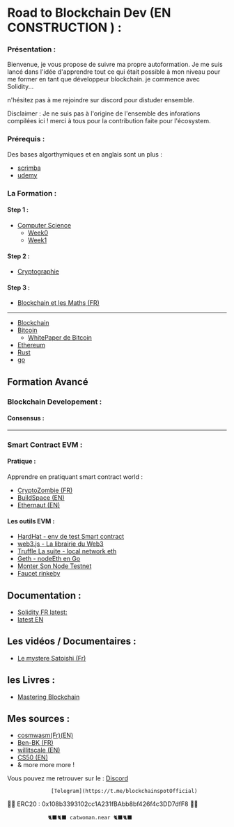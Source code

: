 # Road to Blockchain Dev (EN CONSTRUCTION ) :

### Présentation :

Bienvenue, je vous propose de suivre ma propre autoformation. Je me suis lancé dans l'idée d'apprendre tout ce qui était possible à mon niveau pour me former en tant que développeur blockchain. je commence avec Solidity... 

n'hésitez pas à me rejoindre sur discord pour distuder ensemble.

Disclaimer : Je ne suis pas à l'origine de l'ensemble des inforations compilées ici ! merci à tous pour la contribution faite pour l'écosystem.

### Prérequis : 

Des bases algorthymiques et en anglais sont un plus : 

-   [scrimba](https://scrimba.com/dashboard?tab=enrolled)
-   [udemy](https://www.udemy.com/)


### La Formation :

#### Step 1 : 

- [Computer Science](https://cs50.harvard.edu/x/2022/notes/0/)
  - [Week0](https://github.com/BlockchainSpot/Formation-Blockchain/tree/main/0%20-%20Computer%20Science%20CS50/Week0)
  - [Week1](https://github.com/BlockchainSpot/Formation-Blockchain/tree/main/0%20-%20Computer%20Science%20CS50/Week1)

#### Step 2 : 

- [Cryptographie]()

#### Step 3 : 

- [Blockchain et les Maths (FR)](https://www.youtube.com/watch?v=SccvFbyDaUI&t=784s)

---

- [Blockchain ](https://fr.wikipedia.org/wiki/Blockchain)
- [Bitcoin](https://www.youtube.com/watch?v=0ETcLj5jBy4&t=1210s)
  - [WhitePaper de Bitcoin](https://bitcoin.org/bitcoin.pdf)
- [Ethereum ](https://fr.wikipedia.org/wiki/Ethereum)
- [Rust ](https://www.udemy.com/course/programmer-en-rust)
- [go ](https://www.udemy.com/course/le-langage-go-formation-complete/) 


## Formation Avancé

### Blockchain Developement :

#### Consensus :

---

### Smart Contract EVM : 

#### Pratique :

Apprendre en pratiquant smart contract world : 
  - [CryptoZombie (FR)](https://cryptozombies.io/fr)
  - [BuildSpace (EN)](https://app.buildspace.so/)
  - [Ethernaut (EN)](https://ethernaut.openzeppelin.com/) 
  
#### Les outils EVM :

 - [HardHat - env de test Smart contract](https://hardhat.org/getting-started/#overview)
 - [web3.js - La librairie du Web3](https://web3js.readthedocs.io/en/v1.5.2/getting-started.html)
 - [Truffle La suite - local network eth ](https://trufflesuite.com/)
 - [Geth - nodeEth en Go](https://geth.ethereum.org/docs/getting-started)
 - [Monter Son Node Testnet](https://gist.github.com/cryptogoth/10a98e8078cfd69f7ca892ddbdcf26bc)
 - [Faucet rinkeby](https://www.rinkeby.io/#faucet)

## Documentation :

- [Solidity FR latest:](https://solidity-fr.readthedocs.io/fr/latest/) 
- [latest EN](https://docs.soliditylang.org/en/v0.8.11/)

## Les vidéos / Documentaires :

- [Le mystere Satoishi (Fr)](https://www.youtube.com/watch?v=0ETcLj5jBy4)

## les Livres :

- [Mastering Blockchain](https://www.amazon.fr/Mastering-Blockchain-distributed-consensus-cryptocurrencies/dp/1839213191/ref=sr_1_2_sspa?__mk_fr_FR=%C3%85M%C3%85%C5%BD%C3%95%C3%91&crid=22NO9FJPWMRRT&keywords=blockchain&qid=1646584849&sprefix=blockchain%2Caps%2C68&sr=8-2-spons&psc=1&spLa=ZW5jcnlwdGVkUXVhbGlmaWVyPUExMTJIQkhUSVRYQVRRJmVuY3J5cHRlZElkPUEwMjAzNDgxMkFOT05CMTkzVVlTUSZlbmNyeXB0ZWRBZElkPUEwNDU3MzY3MU82RU80QkcwWVRQUCZ3aWRnZXROYW1lPXNwX2F0ZiZhY3Rpb249Y2xpY2tSZWRpcmVjdCZkb05vdExvZ0NsaWNrPXRydWU=)


## Mes sources :
- [cosmwasm(Fr)(EN)](https://docs.cosmwasm.com/fr/dev-academy/intro)
- [Ben-BK (FR)](https://www.youtube.com/watch?v=xtEQGtaT9MY&list=PLBV4f2pTYexqgdiVpLOWlF-E5sTLPimot)
- [willitscale (EN)](https://github.com/willitscale)
- [CS50 (EN)](https://cs50.harvard.edu/x/2022/notes/0/)
- & more more more !

Vous pouvez me retrouver sur le : [Discord](https://discord.gg/VGhMvUmBhm) 

				  [Telegram](https://t.me/blockchainspotOfficial)

🙏🙏 ERC20 : 0x108b3393102cc1A231fBAbb8bf426f4c3DD7dfF8 🙏🙏

                 🐈‍⬛🐈‍⬛ catwoman.near 🐈‍⬛🐈‍⬛